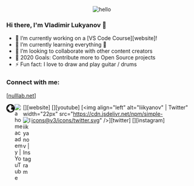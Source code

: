 <p align="center">
  <img src="https://github.com/vladimirlukyanov/vladimirlukyanov/blob/master/.imgs/hello.gif?raw=true" alt="hello">
</p>

### Hi there, I'm Vladimir Lukyanov 👋

- 🔭 I’m currently working on a [VS Code Course][website]!
- 🌱 I’m currently learning everything 🤣
- 👯 I’m looking to collaborate with other content creators
- 🥅 2020 Goals: Contribute more to Open Source projects
- ⚡ Fun fact: I love to draw and play guitar / drums

### Connect with me:
[[nulllab.net](https://nulllab.net)]

[<img align="left" alt="nulllab.net" width="22px" src="https://raw.githubusercontent.com/iconic/open-iconic/master/svg/globe.svg" />][website]
[<img align="left" alt="a home academy | YouTube" width="22px" src="https://cdn.jsdelivr.net/npm/simple-icons@v3/icons/youtube.svg" />][youtube]
[<img align="left" alt="liikyanov" | Twitter" width="22px" src="https://cdn.jsdelivr.net/npm/simple-icons@v3/icons/twitter.svg" />][twitter]
[<img align="left" alt="liikyanov | Instagram" width="22px" src="https://cdn.jsdelivr.net/npm/simple-icons@v3/icons/instagram.svg" />][instagram]
